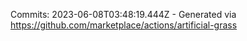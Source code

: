 Commits: 2023-06-08T03:48:19.444Z - Generated via https://github.com/marketplace/actions/artificial-grass
<br>
